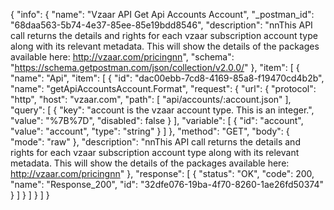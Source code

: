 {
  "info": {
    "name": "Vzaar API Get Api Accounts Account",
    "_postman_id": "68daa563-5b74-4e37-85ee-85e19bdd8546",
    "description": "nnThis API call returns the details and rights for each vzaar subscription account type along with its relevant metadata. This will show the details of the packages available here: http://vzaar.com/pricingnn",
    "schema": "https://schema.getpostman.com/json/collection/v2.0.0/"
  },
  "item": [
    {
      "name": "Api",
      "item": [
        {
          "id": "dac00ebb-7cd8-4169-85a8-f19470cd4b2b",
          "name": "getApiAccountsAccount.Format",
          "request": {
            "url": {
              "protocol": "http",
              "host": "vzaar.com",
              "path": [
                "api/accounts/:account.json"
              ],
              "query": [
                {
                  "key": "account is the vzaar account type. This is an integer.",
                  "value": "%7B%7D",
                  "disabled": false
                }
              ],
              "variable": [
                {
                  "id": "account",
                  "value": "account",
                  "type": "string"
                }
              ]
            },
            "method": "GET",
            "body": {
              "mode": "raw"
            },
            "description": "nnThis API call returns the details and rights for each vzaar subscription account type along with its relevant metadata. This will show the details of the packages available here: http://vzaar.com/pricingnn"
          },
          "response": [
            {
              "status": "OK",
              "code": 200,
              "name": "Response_200",
              "id": "32dfe076-19ba-4f70-8260-1ae26fd50374"
            }
          ]
        }
      ]
    }
  ]
}